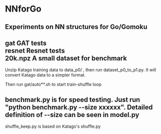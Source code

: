 # NNforGo
Experiments on NN structures for Go/Gomoku   
----------------------------------------------
gat         GAT tests    
resnet      Resnet tests    
20k.npz     A small dataset for benchmark   
----------------------------------------------
Unzip Katago training data to data_p0/ , then run dataset_p0_to_p1.py. It will convert Katago data to a simpler format.

Then run gat/auto**.sh to start train-shuffle loop

benchmark.py is for speed testing. Just run "python benchmark.py --size xxxxxx". Detailed definition of --size can be seen in model.py
----------------------------------------------
shuffle_keep.py is based on Katago's shuffle.py
